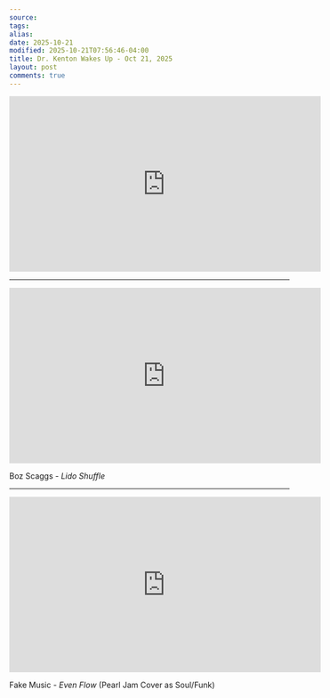 ```yaml
---
source:
tags:
alias:
date: 2025-10-21
modified: 2025-10-21T07:56:46-04:00
title: Dr. Kenton Wakes Up - Oct 21, 2025
layout: post
comments: true
---
```


  

<iframe width="560" height="315" src="https://www.youtube.com/embed/gzMTffo4goQ" title="YouTube video player" frameborder="0" allow="accelerometer; autoplay; clipboard-write; encrypted-media; gyroscope; picture-in-picture; web-share" allowfullscreen></iframe>

<!-- <img src="{{site.baseurl}}/images/[REPLACE]" width="560"> -->

---

<iframe width="560" height="315" src="https://www.youtube.com/embed/nZrRS261Edw?si=PHW-AZctXyNyX03i" title="YouTube video player" frameborder="0" allow="accelerometer; autoplay; clipboard-write; encrypted-media; gyroscope; picture-in-picture; web-share" referrerpolicy="strict-origin-when-cross-origin" allowfullscreen></iframe>

Boz Scaggs - *Lido Shuffle*

---

<iframe width="560" height="315" src="https://www.youtube.com/embed/2SC5yoQtVCA?si=eVSsrOyUGxmOd2Ng" title="YouTube video player" frameborder="0" allow="accelerometer; autoplay; clipboard-write; encrypted-media; gyroscope; picture-in-picture; web-share" referrerpolicy="strict-origin-when-cross-origin" allowfullscreen></iframe>

Fake Music - *Even Flow* (Pearl Jam Cover as Soul/Funk)